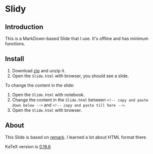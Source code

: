 # Slidy

## Introduction

This is a MarkDown-based Slide that I use. It's offline and has minimum functions.

## Install

1. Download [zip](https://github.com/ChenLi2049/Slidy/archive/refs/heads/main.zip) and unzip it.
2. Open the `Slide.html` with browser, you should see a slide.

To change the content in the slide:

1. Open the `Slide.html` with notebook.
2. Change the content in the `Slide.html` between `<!-- copy and paste down below -->` and `<!-- copy and paste till here -->`.
3. Open the `Slide.html` with browser.

## About

This Slide is based on [remark](https://github.com/gnab/remark). I learned a lot about HTML format there.

KaTeX version is [0.16.6](https://github.com/KaTeX/KaTeX/releases/tag/v0.16.6)
